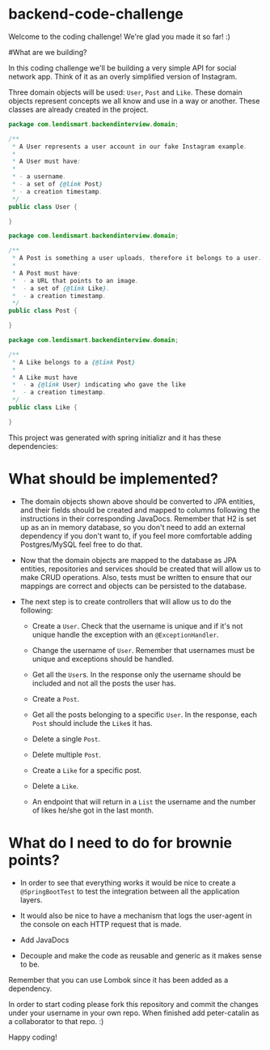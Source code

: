 # backend-code-challenge

Welcome to the coding challenge! We're glad you made it so far! :)

#What are we building?

In this coding challenge we'll be building a very simple API for social network app. Think
of it as an overly simplified version of Instagram.

Three domain objects will be used: `User`, `Post` and `Like`. These domain objects represent
concepts we all know and use in a way or another. These classes are already created in the project.

```java
package com.lendismart.backendinterview.domain;

/**
 * A User represents a user account in our fake Instagram example.
 *
 * A User must have:
 *
 * - a username.
 * - a set of {@link Post}
 * - a creation timestamp.
 */
public class User {

}
```

```java
package com.lendismart.backendinterview.domain;

/**
 * A Post is something a user uploads, therefore it belongs to a user.
 *
 * A Post must have:
 *  - a URL that points to an image.
 *  - a set of {@link Like}.
 *  - a creation timestamp.
 */
public class Post {

}
```

```java
package com.lendismart.backendinterview.domain;

/**
 * A Like belongs to a {@link Post}
 *
 * A Like must have
 *  - a {@link User} indicating who gave the like
 *  - a creation timestamp.
 */
public class Like {

}
```

This project was generated with spring initializr and it has these dependencies:



# What should be implemented?

- The domain objects shown above should be converted to JPA entities, and their fields should be created and
  mapped to columns following the instructions in their corresponding JavaDocs. Remember that H2 is set up 
  as an in memory database, so you don't need to add an external dependency if you don't want to, if you feel
  more comfortable adding Postgres/MySQL feel free to do that.
  
- Now that the domain objects are mapped to the database as JPA entities, repositories and services should be 
  created that will allow us to make CRUD operations. Also, tests must be written to ensure that our mappings 
  are correct and objects can be persisted to the database.
  
- The next step is to create controllers that will allow us to do the following:
  
    - Create a `User`. Check that the username is unique and if it's not unique handle the exception with an `@ExceptionHandler`.
  
    - Change the username of `User`. Remember that usernames must be unique and exceptions should be handled.

    - Get all the `User`s. In the response only the username should be included and not all the posts the user has.
      
    - Create a `Post`.

    - Get all the posts belonging to a specific `User`. In the response, each `Post` should include the `Like`s it has.
  
    - Delete a single `Post`.
  
    - Delete multiple `Post`.

    - Create a `Like` for a specific post.
  
    - Delete a `Like`.
  
    - An endpoint that will return in a `List` the username and the number of likes he/she got in the last month.
  
# What do I need to do for brownie points?
  
- In order to see that everything works it would be nice to create a `@SpringBootTest` to test the integration between all 
  the application layers.
  
- It would also be nice to have a mechanism that logs the user-agent in the console on each HTTP request that is made.

- Add JavaDocs

- Decouple and make the code as reusable and generic as it makes sense to be.


Remember that you can use Lombok since it has been added as a dependency.

In order to start coding please fork this repository and commit the changes under your username in your own repo. When finished
add peter-catalin as a collaborator to that repo. :)

Happy coding!